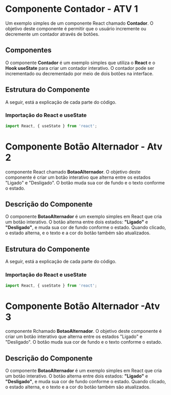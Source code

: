 # Componente Contador - ATV 1

Um exemplo simples de um componente React chamado **Contador**. O objetivo deste componente é permitir que o usuário incremente ou decremente um contador através de botões.

## Componentes

O componente **Contador** é um exemplo simples que utiliza o **React** e o **Hook useState** para criar um contador interativo. O contador pode ser incrementado ou decrementado por meio de dois botões na interface.

## Estrutura do Componente

A seguir, está a explicação de cada parte do código.

### Importação do React e useState

```javascript
import React, { useState } from 'react';
```
# Componente Botão Alternador - Atv 2
 componente React chamado **BotaoAlternador**. O objetivo deste componente é criar um botão interativo que alterna entre os estados "Ligado" e "Desligado". O botão muda sua cor de fundo e o texto conforme o estado.

## Descrição do Componente

O componente **BotaoAlternador** é um exemplo simples em React que cria um botão interativo. O botão alterna entre dois estados: **"Ligado"** e **"Desligado"**, e muda sua cor de fundo conforme o estado. Quando clicado, o estado alterna, e o texto e a cor do botão também são atualizados.

## Estrutura do Componente

A seguir, está a explicação de cada parte do código.

### Importação do React e useState

```javascript
import React, { useState } from 'react';
```
# Componente Botão Alternador -Atv 3

componente Rchamado **BotaoAlternador**. O objetivo deste componente é criar um botão interativo que alterna entre os estados "Ligado" e "Desligado". O botão muda sua cor de fundo e o texto conforme o estado.

## Descrição do Componente

O componente **BotaoAlternador** é um exemplo simples em React que cria um botão interativo. O botão alterna entre dois estados: **"Ligado"** e **"Desligado"**, e muda sua cor de fundo conforme o estado. Quando clicado, o estado alterna, e o texto e a cor do botão também são atualizados.

